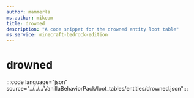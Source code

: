 ```yaml
---
author: mammerla
ms.author: mikeam
title: drowned
description: "A code snippet for the drowned entity loot table"
ms.service: minecraft-bedrock-edition
---
```


# drowned

:::code language="json" source="../../../VanillaBehaviorPack/loot_tables/entities/drowned.json":::
